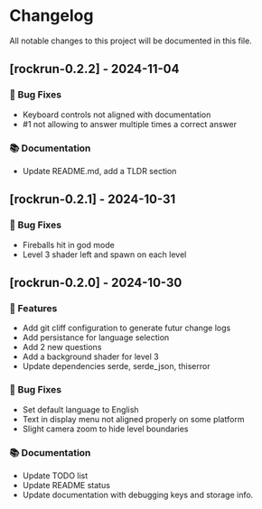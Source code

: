 # Changelog

All notable changes to this project will be documented in this file.

## [rockrun-0.2.2] - 2024-11-04

### 🐛 Bug Fixes

- Keyboard controls not aligned with documentation
- #1 not allowing to answer multiple times a correct answer

### 📚 Documentation

- Update README.md, add a TLDR section

## [rockrun-0.2.1] - 2024-10-31

### 🐛 Bug Fixes

- Fireballs hit in god mode
- Level 3 shader left and spawn on each level

## [rockrun-0.2.0] - 2024-10-30

### 🚀 Features

- Add git cliff configuration to generate futur change logs
- Add persistance for language selection
- Add 2 new questions
- Add a background shader for level 3
- Update dependencies serde, serde_json, thiserror

### 🐛 Bug Fixes

- Set default language to English
- Text in display menu not aligned properly on some platform
- Slight camera zoom to hide level boundaries

### 📚 Documentation

- Update TODO list
- Update README status
- Update documentation with debugging keys and storage info.

<!-- generated by git-cliff -->
